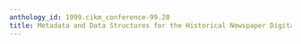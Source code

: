 ```yaml
---
anthology_id: 1999.cikm_conference-99.20
title: Metadata and Data Structures for the Historical Newspaper Digital Library
---
```

